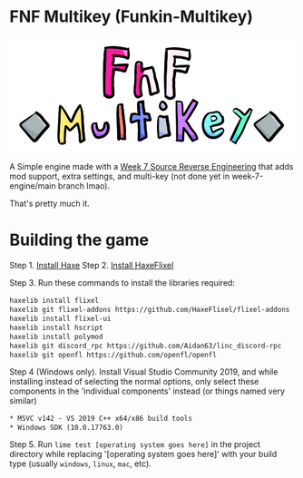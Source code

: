 # FNF Multikey (Funkin-Multikey)

![Logo](art/krita/FNF%20Multikey%20Logo.png)

A Simple engine made with a [Week 7 Source Reverse Engineering](https://github.com/AngelDTF/FNF-NewgroundsPort) that adds mod support, extra settings, and multi-key (not done yet in week-7-engine/main branch lmao).

That's pretty much it.

# Building the game

Step 1. [Install Haxe](https://haxe.org/download/)
Step 2. [Install HaxeFlixel](https://haxeflixel.com/documentation/install-haxeflixel/)

Step 3. Run these commands to install the libraries required:
```
haxelib install flixel
haxelib git flixel-addons https://github.com/HaxeFlixel/flixel-addons
haxelib install flixel-ui
haxelib install hscript
haxelib install polymod
haxelib git discord_rpc https://github.com/Aidan63/linc_discord-rpc
haxelib git openfl https://github.com/openfl/openfl
```

Step 4 (Windows only). Install Visual Studio Community 2019, and while installing instead of selecting the normal options, only select these components in the 'individual components' instead (or things named very similar)
```
* MSVC v142 - VS 2019 C++ x64/x86 build tools
* Windows SDK (10.0.17763.0)
```

Step 5. Run `lime test [operating system goes here]` in the project directory while replacing '[operating system goes here]' with your build type (usually `windows`, `linux`, `mac`, etc).